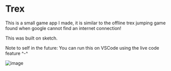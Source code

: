 # Trex

This is a small game app I made, it is similar to the offline trex jumping game found when google cannot find an internet connection!


This was built on sketch.

Note to self in the future:
You can run this on VSCode using the live code feature ^-^

![image](https://github.com/nabila-nazzy/Trex/assets/85333347/63a4b294-dc6a-49df-8a9f-ea02958c2af5)
